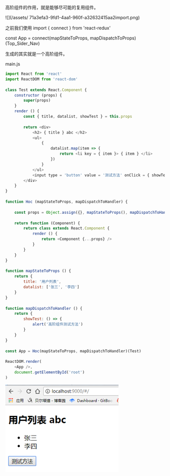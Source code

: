 高阶组件的作用，就是能够尽可能的复用组件。

![](/assets/ 71a3efa3-9fd1-4aa1-960f-a32632415aa2import.png)

之前我们使用 import { connect } from 'react-redux'

const App = connect\(mapStateToProps, mapDispatchToProps\)\(Top\_Sider\_Nav\)

生成的其实就是一个高阶组件。

main.js

```js
import React from 'react'
import ReactDOM from 'react-dom'

class Test extends React.Component {
    constructor (props) {
        super(props)
    }
    render () {
        const { title, datalist, showTest } = this.props

        return <div>
            <h2> { title } abc </h2>
            <ul>
                {
                    datalist.map(item => {
                        return <li key = { item }> { item } </li>
                    })
                }
            </ul>
            <input type = 'button' value = '测试方法' onClick = { showTest }/>
        </div>
    }
}

function Hoc (mapStateToProps, mapDispatchToHandler) {

    const props = Object.assign({}, mapStateToProps(), mapDispatchToHandler())

    return function (Component) {
        return class extends React.Component {
            render () {
                return <Component {...props} />
            }
        }
    }
}

function mapStateToProps () {
    return {
        title: '用户列表',
        datalist: ['张三', '李四']
    }
}

function mapDispatchToHandler () { 
    return {
        showTest: () => {
            alert('高阶组件测试方法')
        }
    }
}

const App = Hoc(mapStateToProps, mapDispatchToHandler)(Test)

ReactDOM.render(
    <App />,
    document.getElementById('root')
)
```

![](/assets/傲霜斗雪在程序标你妹你换个方法.png)

